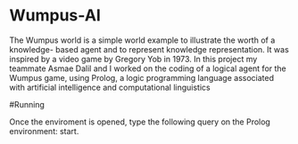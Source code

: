 # Wumpus-AI
The Wumpus world is a simple world example to illustrate the worth of a knowledge-
based agent and to represent knowledge representation. It was inspired by a video
   game
by Gregory Yob in 1973.
 In this project my teammate Asmae Dalil and I worked on the coding of a logical
agent for the Wumpus game, using Prolog, a logic programming language associated
  with artificial intelligence and computational linguistics
  
  
  
#Running

Once the enviroment is opened, type the following query on the Prolog environment:
start.


